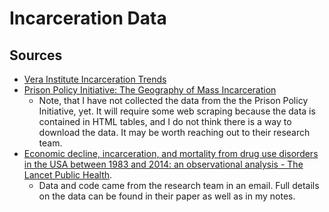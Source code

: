 # Incarceration Data

## Sources

* [Vera Institute Incarceration Trends](https://github.com/vera-institute/incarceration-trends)
* [Prison Policy Initiative: The Geography of Mass Incarceration](https://www.prisonpolicy.org/origin/)
  * Note, that I have not collected the data from the the Prison Policy Initiative, yet. It will require some web scraping because the data is contained in HTML tables, and I do not think there is a way to download the data. It may be worth reaching out to their research team.
* [Economic decline, incarceration, and mortality from drug use disorders in the USA between 1983 and 2014: an observational analysis - The Lancet Public Health](https://www.thelancet.com/journals/lanpub/article/PIIS2468-2667(19)30104-5/fulltext#sec1).
  * Data and code came from the research team in an email. Full details on the data can be found in their paper as well as in my notes.
